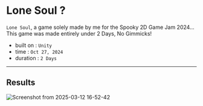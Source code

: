 # Lone Soul ?

```Lone Soul```, a game solely made by me for the Spooky 2D Game Jam 2024... This game was made entirely under 2 Days, No Gimmicks!

 - built on : ```Unity```
 - time : ```Oct 27, 2024```
 - duration : ```2 Days```

---
## Results
![Screenshot from 2025-03-12 16-52-42](https://github.com/user-attachments/assets/5d66c777-292e-4f4b-b0e9-533d91a6af70)
